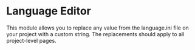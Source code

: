 # Language Editor

This module allows you to replace any value from the language.ini file on your project with a custom string.  The replacements should apply to all project-level pages.